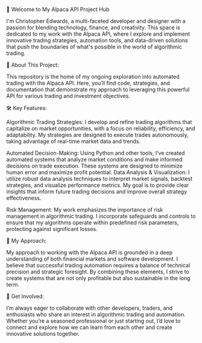 👋 Welcome to My Alpaca API Project Hub

I'm Christopher Edwards, a multi-faceted developer and designer with a passion for blending technology, finance, and creativity. This space is dedicated to my work with the Alpaca API, where I explore and implement innovative trading strategies, automation tools, and data-driven solutions that push the boundaries of what's possible in the world of algorithmic trading.

🚀 About This Project:

This repository is the home of my ongoing exploration into automated trading with the Alpaca API. Here, you’ll find code, strategies, and documentation that demonstrate my approach to leveraging this powerful API for various trading and investment objectives.

🛠️ Key Features:

Algorithmic Trading Strategies: I develop and refine trading algorithms that capitalize on market opportunities, with a focus on reliability, efficiency, and adaptability. My strategies are designed to execute trades autonomously, taking advantage of real-time market data and trends.

Automated Decision-Making: Using Python and other tools, I’ve created automated systems that analyze market conditions and make informed decisions on trade execution. These systems are designed to minimize human error and maximize profit potential.
Data Analysis & Visualization: I utilize robust data analysis techniques to interpret market signals, backtest strategies, and visualize performance metrics. My goal is to provide clear insights that inform future trading decisions and improve overall strategy effectiveness.

Risk Management: My work emphasizes the importance of risk management in algorithmic trading. I incorporate safeguards and controls to ensure that my algorithms operate within predefined risk parameters, protecting against significant losses.

🎯 My Approach:

My approach to working with the Alpaca API is grounded in a deep understanding of both financial markets and software development. I believe that successful trading automation requires a balance of technical precision and strategic foresight. By combining these elements, I strive to create systems that are not only profitable but also sustainable in the long term.

🌟 Get Involved:

I’m always eager to collaborate with other developers, traders, and enthusiasts who share an interest in algorithmic trading and automation. Whether you’re a seasoned professional or just starting out, I’d love to connect and explore how we can learn from each other and create innovative solutions together.
